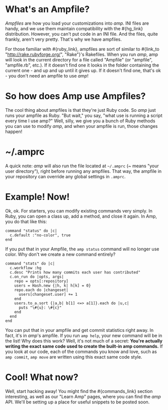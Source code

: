 # What's an Ampfile?

  _Ampfiles_ are how you load your customizations into _amp_. INI files are handy, and we use them maintain compatibility with the #{hg_link} distribution. However, you can't put code in an INI file. And the files, quite frankly, aren't very pretty. That's why we have ampfiles.

  For those familiar with #{ruby_link}, ampfiles are sort of similar to #{link_to "http://rake.rubyforge.org/", "Rake"}'s Rakefiles. When you run _amp_, amp will look in the current directory for a file called "Ampfile" (or "ampfile", "ampfile.rb", etc.). If it doesn't find one it looks in the folder containing the current one - and up and up until it gives up. If it doesn't find one, that's ok - you don't need an ampfile to use _amp_!

# So how does Amp use Ampfiles?
  The cool thing about ampfiles is that they're just Ruby code. So _amp_ just runs your ampfile as Ruby. "But wait," you say, "what use is running a script every time I use amp?" Well, silly, we give you a bunch of Ruby methods you can use to modify _amp_, and when your ampfile is run, those changes happen!

# ~/.amprc
  A quick note: _amp_ will also run the file located at `~/.amprc` (~ means "your user directory"), right before running any ampfiles. That way, the ampfile in your repository can override any global settings in `.amprc`.

# Example! Now!
  Ok, ok. For starters, you can modify existing commands very simply. In Ruby, you can open a class up, add a method, and close it again. In Amp, you do that like this:


    command "status" do |c|
      c.default :"no-color", true
    end

  If you put that in your Ampfile, the `amp status` command will no longer use color. Why don't we create a new command entirely?


    command "stats" do |c|
      c.workflow :hg
      c.desc "Prints how many commits each user has contributed"
      c.on_run do |opts, args|
        repo = opts[:repository]
        users = Hash.new {|h, k| h[k] = 0}
        repo.each do |changeset|
          users[changeset.user] += 1
        end
        users.to_a.sort {|a,b| b[1] <=> a[1]}.each do |u,c|
          puts "\#{u}: \#{c}"
        end
      end
    end

  You can put that in your ampfile and get commit statistics right away. In fact, it's in _amp_'s ampfile. If you run `amp help`, your new command will be in the list! Why does this work? Well, it's not much of a secret: **You're actually writing the exact same code used to create the built-in amp commands.** If you look at our code, each of the commands you know and love, such as `amp commit`, `amp move` are written using this exact same code style.
# Cool! What now?

  Well, start hacking away! You might find the #{commands_link} section interesting, as well as our "Learn Amp" pages, where you can find the _amp_ API. We'll be setting up a place for useful snippets to be posted soon.